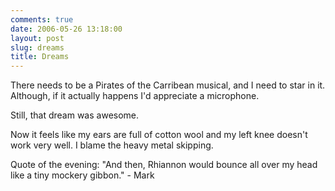 ```yaml
---
comments: true
date: 2006-05-26 13:18:00
layout: post
slug: dreams
title: Dreams
---
```


There needs to be a Pirates of the Carribean musical, and I need to star in it.  Although, if it actually happens I'd appreciate a microphone.  

Still, that dream was awesome.  

Now it feels like my ears are full of cotton wool and my left knee doesn't work very well.  I blame the heavy metal skipping.  

Quote of the evening: "And then, Rhiannon would bounce all over my head like a tiny mockery gibbon." - Mark
